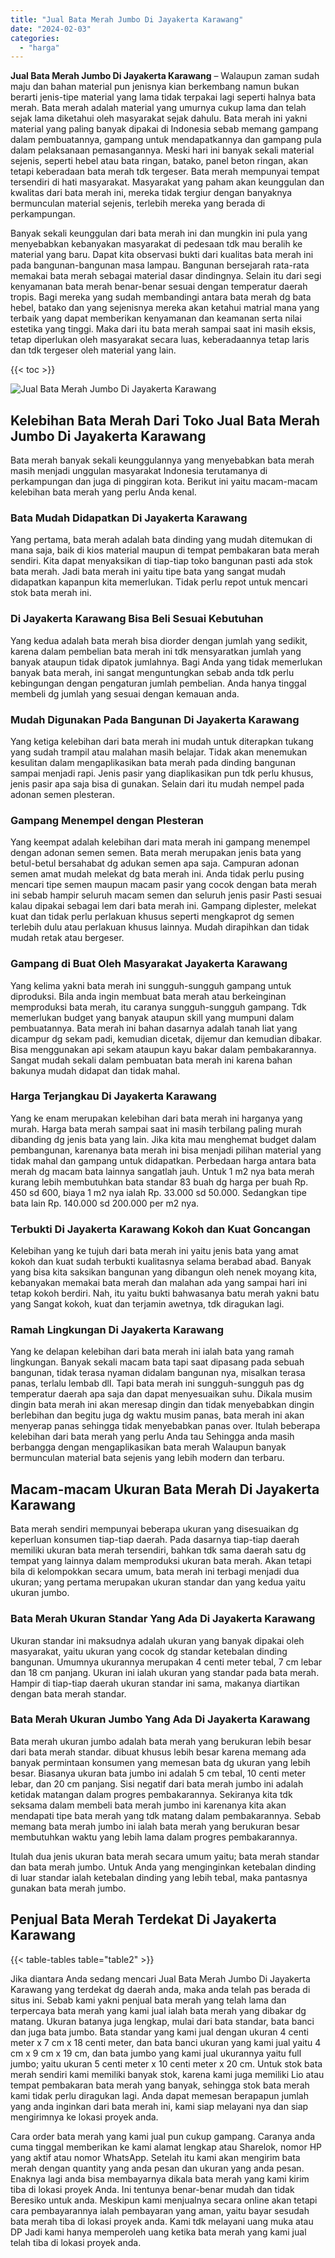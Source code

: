 ```yaml
---
title: "Jual Bata Merah Jumbo Di Jayakerta Karawang"
date: "2024-02-03"
categories: 
  - "harga"
---
```


**Jual Bata Merah Jumbo Di Jayakerta Karawang** – Walaupun zaman sudah maju dan bahan material pun jenisnya kian berkembang namun bukan berarti jenis-tipe material yang lama tidak terpakai lagi seperti halnya bata merah. Bata merah adalah material yang umurnya cukup lama dan telah sejak lama diketahui oleh masyarakat sejak dahulu. Bata merah ini yakni material yang paling banyak dipakai di Indonesia sebab memang gampang dalam pembuatannya, gampang untuk mendapatkannya dan gampang pula dalam pelaksanaan pemasangannya. Meski hari ini banyak sekali material sejenis, seperti hebel atau bata ringan, batako, panel beton ringan, akan tetapi keberadaan bata merah tdk tergeser. Bata merah mempunyai tempat tersendiri di hati masyarakat. Masyarakat yang paham akan keunggulan dan kwalitas dari bata merah ini, mereka tidak tergiur dengan banyaknya bermunculan material sejenis, terlebih mereka yang berada di perkampungan.

Banyak sekali keunggulan dari bata merah ini dan mungkin ini pula yang menyebabkan kebanyakan masyarakat di pedesaan tdk mau beralih ke material yang baru. Dapat kita observasi bukti dari kualitas bata merah ini pada bangunan-bangunan masa lampau. Bangunan bersejarah rata-rata memakai bata merah sebagai material dasar dindingnya. Selain itu dari segi kenyamanan bata merah benar-benar sesuai dengan temperatur daerah tropis. Bagi mereka yang sudah membandingi antara bata merah dg bata hebel, batako dan yang sejenisnya mereka akan ketahui matrial mana yang terbaik yang dapat memberikan kenyamanan dan keamanan serta nilai estetika yang tinggi. Maka dari itu bata merah sampai saat ini masih eksis, tetap diperlukan oleh masyarakat secara luas, keberadaannya tetap laris dan tdk tergeser oleh material yang lain.

{{< toc >}}

![Jual Bata Merah Jumbo Di Jayakerta Karawang](/images/jual-bata-merah-20.png)

## Kelebihan Bata Merah Dari Toko Jual Bata Merah Jumbo Di Jayakerta Karawang

Bata merah banyak sekali keunggulannya yang menyebabkan bata merah masih menjadi unggulan masyarakat Indonesia terutamanya di perkampungan dan juga di pinggiran kota. Berikut ini yaitu macam-macam kelebihan bata merah yang perlu Anda kenal.

### Bata Mudah Didapatkan Di Jayakerta Karawang

Yang pertama, bata merah adalah bata dinding yang mudah ditemukan di mana saja, baik di kios material maupun di tempat pembakaran bata merah sendiri. Kita dapat menyaksikan di tiap-tiap toko bangunan pasti ada stok bata merah. Jadi bata merah ini yaitu tipe bata yang sangat mudah didapatkan kapanpun kita memerlukan. Tidak perlu repot untuk mencari stok bata merah ini.

### Di Jayakerta Karawang Bisa Beli Sesuai Kebutuhan

Yang kedua adalah bata merah bisa diorder dengan jumlah yang sedikit, karena dalam pembelian bata merah ini tdk mensyaratkan jumlah yang banyak ataupun tidak dipatok jumlahnya. Bagi Anda yang tidak memerlukan banyak bata merah, ini sangat menguntungkan sebab anda tdk perlu kebingungan dengan pengaturan jumlah pembelian. Anda hanya tinggal membeli dg jumlah yang sesuai dengan kemauan anda.

### Mudah Digunakan Pada Bangunan Di Jayakerta Karawang

Yang ketiga kelebihan dari bata merah ini mudah untuk diterapkan tukang yang sudah trampil atau malahan masih belajar. Tidak akan menemukan kesulitan dalam mengaplikasikan bata merah pada dinding bangunan sampai menjadi rapi. Jenis pasir yang diaplikasikan pun tdk perlu khusus, jenis pasir apa saja bisa di gunakan. Selain dari itu mudah nempel pada adonan semen plesteran.

### Gampang Menempel dengan Plesteran

Yang keempat adalah kelebihan dari mata merah ini gampang menempel dengan adonan semen semen. Bata merah merupakan jenis bata yang betul-betul bersahabat dg adukan semen apa saja. Campuran adonan semen amat mudah melekat dg bata merah ini. Anda tidak perlu pusing mencari tipe semen maupun macam pasir yang cocok dengan bata merah ini sebab hampir seluruh macam semen dan seluruh jenis pasir Pasti sesuai kalau dipakai sebagai lem dari bata merah ini. Gampang diplester, melekat kuat dan tidak perlu perlakuan khusus seperti mengkaprot dg semen terlebih dulu atau perlakuan khusus lainnya. Mudah dirapihkan dan tidak mudah retak atau bergeser.

### Gampang di Buat Oleh Masyarakat Jayakerta Karawang

Yang kelima yakni bata merah ini sungguh-sungguh gampang untuk diproduksi. Bila anda ingin membuat bata merah atau berkeinginan memproduksi bata merah, itu caranya sungguh-sungguh gampang. Tdk memerlukan budget yang banyak ataupun skill yang mumpuni dalam pembuatannya. Bata merah ini bahan dasarnya adalah tanah liat yang dicampur dg sekam padi, kemudian dicetak, dijemur dan kemudian dibakar. Bisa menggunakan api sekam ataupun kayu bakar dalam pembakarannya. Sangat mudah sekali dalam pembuatan bata merah ini karena bahan bakunya mudah didapat dan tidak mahal.

### Harga Terjangkau Di Jayakerta Karawang

Yang ke enam merupakan kelebihan dari bata merah ini harganya yang murah. Harga bata merah sampai saat ini masih terbilang paling murah dibanding dg jenis bata yang lain. Jika kita mau menghemat budget dalam pembangunan, karenanya bata merah ini bisa menjadi pilihan material yang tidak mahal dan gampang untuk didapatkan. Perbedaan harga antara bata merah dg macam bata lainnya sangatlah jauh. Untuk 1 m2 nya bata merah kurang lebih membutuhkan bata standar 83 buah dg harga per buah Rp. 450 sd 600, biaya 1 m2 nya ialah Rp. 33.000 sd 50.000. Sedangkan tipe bata lain Rp. 140.000 sd 200.000 per m2 nya.

### Terbukti Di Jayakerta Karawang Kokoh dan Kuat Goncangan

Kelebihan yang ke tujuh dari bata merah ini yaitu jenis bata yang amat kokoh dan kuat sudah terbukti kualitasnya selama berabad abad. Banyak yang bisa kita saksikan bangunan yang dibangun oleh nenek moyang kita, kebanyakan memakai bata merah dan malahan ada yang sampai hari ini tetap kokoh berdiri. Nah, itu yaitu bukti bahwasanya batu merah yakni batu yang Sangat kokoh, kuat dan terjamin awetnya, tdk diragukan lagi.

### Ramah Lingkungan Di Jayakerta Karawang

Yang ke delapan kelebihan dari bata merah ini ialah bata yang ramah lingkungan. Banyak sekali macam bata tapi saat dipasang pada sebuah bangunan, tidak terasa nyaman didalam bangunan nya, misalkan terasa panas, terlalu lembab dll. Tapi bata merah ini sungguh-sungguh pas dg temperatur daerah apa saja dan dapat menyesuaikan suhu. Dikala musim dingin bata merah ini akan meresap dingin dan tidak menyebabkan dingin berlebihan dan begitu juga dg waktu musim panas, bata merah ini akan menyerap panas sehingga tidak menyebabkan panas over. Itulah beberapa kelebihan dari bata merah yang perlu Anda tau Sehingga anda masih berbangga dengan mengaplikasikan bata merah Walaupun banyak bermunculan material bata sejenis yang lebih modern dan terbaru.

## Macam-macam Ukuran Bata Merah Di Jayakerta Karawang

Bata merah sendiri mempunyai beberapa ukuran yang disesuaikan dg keperluan konsumen tiap-tiap daerah. Pada dasarnya tiap-tiap daerah memiliki ukuran bata merah tersendiri, bahkan tdk sama daerah satu dg tempat yang lainnya dalam memproduksi ukuran bata merah. Akan tetapi bila di kelompokkan secara umum, bata merah ini terbagi menjadi dua ukuran; yang pertama merupakan ukuran standar dan yang kedua yaitu ukuran jumbo.

### Bata Merah Ukuran Standar Yang Ada Di Jayakerta Karawang

Ukuran standar ini maksudnya adalah ukuran yang banyak dipakai oleh masyarakat, yaitu ukuran yang cocok dg standar ketebalan dinding bangunan. Umumnya ukurannya merupakan 4 centi meter tebal, 7 cm lebar dan 18 cm panjang. Ukuran ini ialah ukuran yang standar pada bata merah. Hampir di tiap-tiap daerah ukuran standar ini sama, makanya diartikan dengan bata merah standar.

### Bata Merah Ukuran Jumbo Yang Ada Di Jayakerta Karawang

Bata merah ukuran jumbo adalah bata merah yang berukuran lebih besar dari bata merah standar. dibuat khusus lebih besar karena memang ada banyak permintaan konsumen yang memesan bata dg ukuran yang lebih besar. Biasanya ukuran bata jumbo ini adalah 5 cm tebal, 10 centi meter lebar, dan 20 cm panjang. Sisi negatif dari bata merah jumbo ini adalah ketidak matangan dalam progres pembakarannya. Sekiranya kita tdk seksama dalam membeli bata merah jumbo ini karenanya kita akan mendapati tipe bata merah yang tdk matang dalam pembakarannya. Sebab memang bata merah jumbo ini ialah bata merah yang berukuran besar membutuhkan waktu yang lebih lama dalam progres pembakarannya.

Itulah dua jenis ukuran bata merah secara umum yaitu; bata merah standar dan bata merah jumbo. Untuk Anda yang menginginkan ketebalan dinding di luar standar ialah ketebalan dinding yang lebih tebal, maka pantasnya gunakan bata merah jumbo.

## Penjual Bata Merah Terdekat Di Jayakerta Karawang

{{< table-tables table="table2" >}}

Jika diantara Anda sedang mencari Jual Bata Merah Jumbo Di Jayakerta Karawang yang terdekat dg daerah anda, maka anda telah pas berada di situs ini. Sebab kami yakni penjual bata merah yang telah lama dan terpercaya bata merah yang kami jual ialah bata merah yang dibakar dg matang. Ukuran batanya juga lengkap, mulai dari bata standar, bata banci dan juga bata jumbo. Bata standar yang kami jual dengan ukuran 4 centi meter x 7 cm x 18 centi meter, dan bata banci ukuran yang kami jual yaitu 4 cm x 9 cm x 19 cm, dan bata jumbo yang kami jual ukurannya yaitu full jumbo; yaitu ukuran 5 centi meter x 10 centi meter x 20 cm. Untuk stok bata merah sendiri kami memiliki banyak stok, karena kami juga memiliki Lio atau tempat pembakaran bata merah yang banyak, sehingga stok bata merah kami tidak perlu diragukan lagi. Anda dapat memesan berapapun jumlah yang anda inginkan dari bata merah ini, kami siap melayani nya dan siap mengirimnya ke lokasi proyek anda.

Cara order bata merah yang kami jual pun cukup gampang. Caranya anda cuma tinggal memberikan ke kami alamat lengkap atau Sharelok, nomor HP yang aktif atau nomor WhatsApp. Setelah itu kami akan mengirim bata merah dengan quantity yang anda pesan dan ukuran yang anda pesan. Enaknya lagi anda bisa membayarnya dikala bata merah yang kami kirim tiba di lokasi proyek Anda. Ini tentunya benar-benar mudah dan tidak Beresiko untuk anda. Meskipun kami menjualnya secara online akan tetapi cara pembayarannya ialah pembayaran yang aman, yaitu bayar sesudah bata merah tiba di lokasi proyek anda. Kami tdk melayani uang muka atau DP Jadi kami hanya memperoleh uang ketika bata merah yang kami jual telah tiba di lokasi proyek anda.
